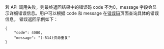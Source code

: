 若 API 调用失败，则最终返回结果中的错误码 code 不为0，message 字段会显示详细错误信息。用户可以根据 code 和 message 在[错误码](/doc/api/255/错误码)页面查询具体的错误信息。
错误返回示例如下：

```
{
    "code": 4000,
    "message": "(-514)资源重复"
}
```
